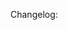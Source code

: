 <!--
You are encouraged to write a PR title that is meaningful by itself.
It will be used to auto-generate the complete changelog.

To highlight a change in the changelog, please add a line starting with `Changelog: ` in the PR description.
It will be used to generate the changelog's summary.

E.g., Changelog: Added new wonderful feature
-->


Changelog: 
